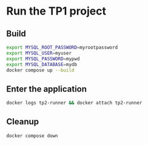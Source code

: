 # Run the TP1 project

## Build

```bash
export MYSQL_ROOT_PASSWORD=myrootpassword
export MYSQL_USER=myuser
export MYSQL_PASSWORD=mypwd
export MYSQL_DATABASE=mydb
docker compose up --build
```

## Enter the application

```bash
docker logs tp2-runner && docker attach tp2-runner
```

## Cleanup

```bash
docker compose down
```